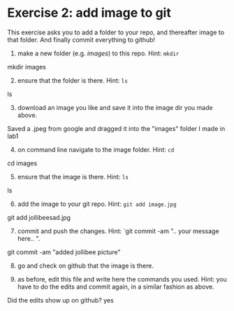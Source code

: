 # Exercise 2: add image to git

This exercise asks you to add a folder to your repo, and thereafter
image to that folder.  And finally commit everything to github!

1. make a new folder (e.g. _images_) to this repo.  Hint: `mkdir`

mkdir images

2. ensure that the folder is there.  Hint: `ls`

ls

3. download an image you like and save it into the image dir you made
   above.
   
Saved a .jpeg from google and dragged it into the "images" folder I made in lab1
   
4. on command line navigate to the image folder.  Hint: `cd`

cd images

5. ensure that the image is there.  Hint: `ls`

ls

6. add the image to your git repo.  Hint: `git add image.jpg`

git add jollibeesad.jpg

7. commit and push the changes.  Hint: `git commit -am ".. your
   message here.. ".
   
git commit -am "added jollibee picture"
   
8. go and check on github that the image is there.

9. as before, edit this file and write here the commands you used.
   Hint: you have to do the edits and commit again, in a similar
   fashion as above.

Did the edits show up on github?
yes
